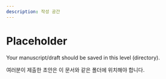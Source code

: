 ```yaml
---
description: 작성 공간
---
```


# Placeholder

Your manuscript/draft should be saved in this level \(directory\).

여러분이 제출한 초안은 이 문서와 같은 폴더에 위치해야 합니다.

